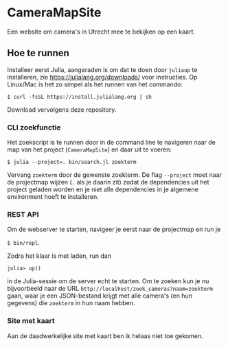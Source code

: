 # CameraMapSite

Een website om camera's in Utrecht mee te bekijken op een kaart.

## Hoe te runnen
Installeer eerst Julia, aangeraden is om dat te doen door `juliaup` te installeren, zie https://julialang.org/downloads/ voor instructies. Op Linux/Mac is het zo simpel als het runnen van het commando:

```$ curl -fsSL https://install.julialang.org | sh```

Download vervolgens deze repository.

### CLI zoekfunctie
Het zoekscript is te runnen door in de command line te navigeren naar de map van het project (`CameraMapSite`) en daar uit te voeren:

```$ julia --project=. bin/search.jl zoekterm```

Vervang `zoekterm` door de gewenste zoekterm. De flag `--project` moet naar de projectmap wijzen (`.` als je daarin zit) zodat de dependencies uit het project geladen worden en je niet alle dependencies in je algemene environment hoeft te installeren.

### REST API
Om de webserver te starten, navigeer je eerst naar de projectmap en run je

```$ bin/repl```.

Zodra het klaar is met laden, run dan

```julia> up()```

in de Julia-sessie om de server echt te starten. Om te zoeken kun je nu bijvoorbeeld naar de URL `http://localhost/zoek_cameras?naam=zoekterm` gaan, waar je een JSON-bestand krijgt met alle camera's (en hun gegevens) die `zoekterm` in hun naam hebben.

### Site met kaart
Aan de daadwerkelijke site met kaart ben ik helaas niet toe gekomen.
